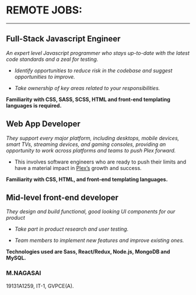 # REMOTE JOBS:
___
## Full-Stack Javascript Engineer

*An expert level Javascript programmer who stays up-to-date with the latest code standards and a zeal for testing.*

* *Identify opportunities to reduce risk in the codebase and suggest opportunities to improve.*

* *Take ownership of key areas related to your responsibilities.*

**Familiarity with CSS, SASS, SCSS, HTML and front-end templating languages is required.**

## Web App Developer

*They support every major platform, including desktops, mobile devices, smart TVs, streaming devices, and gaming consoles, providing an opportunity to work across platforms and teams to push Plex forward.*

* This involves software engineers who are ready to push their limits and have a material impact in [Plex’s](https://www.plex.com/) growth and success.

**Familiarity with CSS, HTML, and front-end templating languages.**

## Mid-level front-end developer

*They design and build functional, good looking UI components for our product*

* *Take part in product research and user testing.*

* *Team members to implement new features and improve existing ones.*

**Technologies used are Sass, React/Redux, Node.js, MongoDB and MySQL.**

### M.NAGASAI

19131A1259, IT-1, GVPCE(A).
